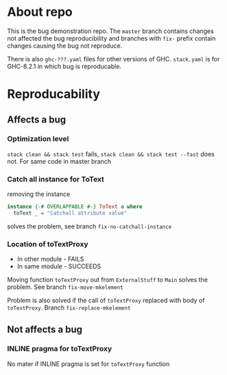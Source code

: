 # About repo

This is the bug demonstration repo. The `master` branch contains
changes not affected the bug reproducibility and branches with `fix-`
prefix contain changes causing the bug not reproduce.

There is also `ghc-???.yaml` files for other versions of
GHC. `stack.yaml` is for GHC-8.2.1 in which bug is reproducable.

# Reproducability
## Affects a bug
### Optimization level

`stack clean && stack test` fails, `stack clean && stack test --fast`
does not. For same code in master branch

### Catch all instance for ToText

removing the instance

```haskell
instance {-# OVERLAPPABLE #-} ToText a where
  toText _ = "Catchall attribute value"
```

solves the problem, see branch `fix-no-catchall-instance`

### Location of toTextProxy

* In other module - FAILS
* In same module - SUCCEEDS

Moving function `toTextProxy` out from `ExternalStuff` to `Main`
solves the problem. See branch `fix-move-mkelement`

Problem is also solved if the call of `toTextProxy` replaced with body
of `toTextProxy`. Branch `fix-replace-mkelement`

## Not affects a bug

### INLINE pragma for toTextProxy

No mater if INLINE pragma is set for `toTextProxy` function
